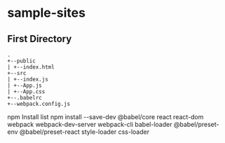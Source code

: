 # sample-sites

## First Directory

```
.
+--public
| +--index.html
+--src
| +--index.js
| +--App.js
| +--App.css
+--.babelrc
+--webpack.config.js
```

npm Install list
npm install --save-dev @babel/core react react-dom webpack webpack-dev-server webpack-cli babel-loader @babel/preset-env @babel/preset-react style-loader css-loader

